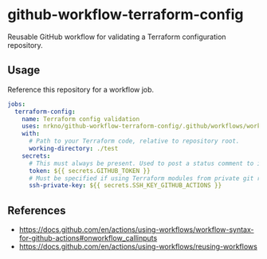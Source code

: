 # github-workflow-terraform-config
Reusable GitHub workflow for validating a Terraform configuration repository.

## Usage

Reference this repository for a workflow job.

```yaml
jobs:
  terraform-config:
    name: Terraform config validation
    uses: nrkno/github-workflow-terraform-config/.github/workflows/workflow.yaml@main
    with:
      # Path to your Terraform code, relative to repository root.
      working-directory: ./test
    secrets:
      # This must always be present. Used to post a status comment to incoming PR's.
      token: ${{ secrets.GITHUB_TOKEN }}
      # Must be specified if using Terraform modules from private git repos.
      ssh-private-key: ${{ secrets.SSH_KEY_GITHUB_ACTIONS }}
```

## References
- https://docs.github.com/en/actions/using-workflows/workflow-syntax-for-github-actions#onworkflow_callinputs
- https://docs.github.com/en/actions/using-workflows/reusing-workflows
